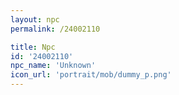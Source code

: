```yaml
---
layout: npc
permalink: /24002110

title: Npc
id: '24002110'
npc_name: 'Unknown'
icon_url: 'portrait/mob/dummy_p.png'
---
```

